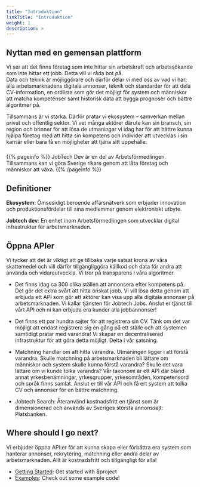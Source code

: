 ```yaml
---
title: "Introduktion"
linkTitle: "Introduktion"
weight: 1
description: >
---
```

## Nyttan med en gemensan plattform
 
  Vi ser att det finns företag som inte hittar sin arbetskraft och arbetssökande som inte hittar ett jobb. Detta vill vi råda bot på.  
  Data och teknik är möjliggörare och därför delar vi med oss av vad vi har; alla arbetsmarknadens digitala annonser, teknik och standarder för att dela CV-information, en ordlista som gör det möjligt för system och människor att matcha kompetenser samt historisk data att bygga prognoser och bättre algoritmer på.
  
  Tillsammans är vi starka. Därför pratar vi ekosystem – samverkan mellan privat och offentlig sektor. Vi vet många aktörer därute kan sin bransch, sin region och brinner för att lösa de utmaningar vi idag har för att bättre kunna hjälpa företag med att hitta sin kompetens och individer att utvecklas i sin karriär eller bara få en möjligheter att tjäna sitt uppehälle.
  
##### 


{{% pageinfo %}}
JobTech Dev är en del av Arbetsförmedlingen. Tillsammans kan vi göra Sverige rikare genom att låta företag och människor att växa.
{{% /pageinfo %}}





## Definitioner
**Ekosystem**: Ömsesidigt beroende affärsnätverk som erbjuder innovation och produktionsfördelar till sina medlemmar genom elektroniskt utbyte.

**Jobtech dev**: En enhet inom Arbetsförmedlingen som utvecklar digital infrastruktur för arbetsmarknaden.

## Öppna APIer

Vi tycker att det är viktigt att ge tillbaka varje satsat krona av våra skattemedel och vill därför tillgängliggöra källkod och data för andra att använda och vidareutveckla. Vi tror på transparens i våra algoritmer.

* Det finns idag ca 300 olika ställen att annonsera efter kompetens på. Det gör det extra svårt att hitta önskat jobb. Vi vill lösa detta genom att erbjuda ett API som gör att aktörer kan visa upp alla digitala annonser på arbetsmarknaden. 
Vi kallar tjänsten för Jobtech Jobs. Anslut er tjänst till vårt API och ni kan erbjuda era kunder alla jobbannonser!

* Det finns ett par hundra sajter för att registrera sin CV. Tänk om det var möjligt att endast registrera sig en gång på ett ställe och att systemen samtidigt pratar med varandra!
 Vi skapar en decentraliserad infrastruktur för att göra detta möjligt. Delta i vår satsning.

* Matchning handlar om att hitta varandra. Utmaningen ligger i att förstå varandra. Skulle matchning på arbetsmarknaden bli lättare om människor och system skulle kunna förstå varandra? Skulle det vara lättare om vi kunde tolka varandra? 
Vår taxonomi är ett API där bland annat yrkesbenämningar, yrkesgrupper, yrkesområden, kompetensord och språk finns samlat. Anslut er till vår API och få ert system att tolka CV och annonser för en bättre matchning.

* Jobtech Search: Återanvänd kostnadsfritt en tjänst som är dimensionerad och används av Sveriges största annonssajt: Platsbanken.

## Where should I go next?

Vi erbjuder öppna API:er för att kunna skapa eller förbättra era system som hanterar annonser, rekrytering, matchning eller andra delar av arbetsmarknaden. 
Allt är kostnadsfritt och tillgängligt för alla!

* [Getting Started](/getting-started/): Get started with $project
* [Examples](/examples/): Check out some example code!

